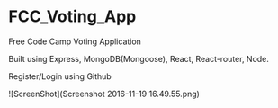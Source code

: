 # FCC_Voting_App
Free Code Camp Voting Application

Built using Express, MongoDB(Mongoose), React, React-router, Node.

Register/Login using Github

![ScreenShot](Screenshot 2016-11-19 16.49.55.png)